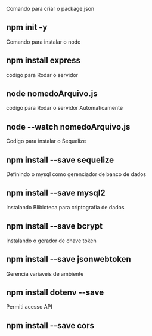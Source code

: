 Comando para criar o package.json
## npm init -y

Comando para instalar o node
## npm install express

codigo para Rodar o servidor
## node nomedoArquivo.js

codigo para Rodar o servidor Automaticamente
## node --watch nomedoArquivo.js

Codigo para instalar o Sequelize
## npm install --save sequelize

Definindo o mysql como gerenciador de banco de dados
## npm install --save mysql2

Instalando Blibioteca para criptografia de dados
## npm install --save bcrypt

Instalando o gerador de chave token
## npm install --save jsonwebtoken

Gerencia variaveis de ambiente
## npm install dotenv --save

Permiti acesso API
## npm install --save cors
